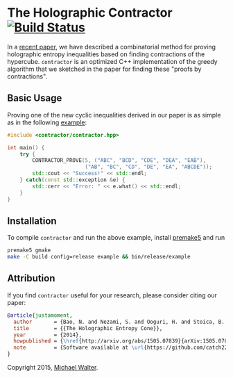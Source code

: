 The Holographic Contractor [![Build Status](https://travis-ci.org/catch22/contractor.svg)](https://travis-ci.org/catch22/contractor)
==========================

In a [recent paper](http://arxiv.org/abs/1505.07839), we have described a combinatorial method for proving holographic entropy inequalities based on finding contractions of the hypercube.
`contractor` is an optimized C++ implementation of the greedy algorithm that we sketched in the paper for finding these "proofs by contractions".


Basic Usage
-----------

Proving one of the new cyclic inequalities derived in our paper is as simple as in the following [example](example.cpp):

~~~cpp
#include <contractor/contractor.hpp>

int main() {
    try {
        CONTRACTOR_PROVE(5, ("ABC", "BCD", "CDE", "DEA", "EAB"),
                         ("AB", "BC", "CD", "DE", "EA", "ABCDE"));
        std::cout << "Success!" << std::endl;
    } catch(const std::exception &e) {
        std::cerr << "Error: " << e.what() << std::endl;
    }
}
~~~


Installation
------------

To compile `contractor` and run the above example, install [premake5](https://premake.github.io) and run

~~~bash
premake5 gmake
make -C build config=release example && bin/release/example
~~~


Attribution
-----------

If you find `contractor` useful for your research, please consider citing our paper:

~~~bibtex
@article{justamoment,
  author       = {Bao, N. and Nezami, S. and Ooguri, H. and Stoica, B. and Sully, J. and Walter, M.},
  title        = {{The Holographic Entropy Cone}},
  year         = {2014},
  howpublished = {\href{http://arxiv.org/abs/1505.07839}{arXiv:1505.07839}},
  note         = {Software available at \url{https://github.com/catch22/contractor/}.},
}
~~~

Copyright 2015, [Michael Walter](michael.walter@stanford.edu).
